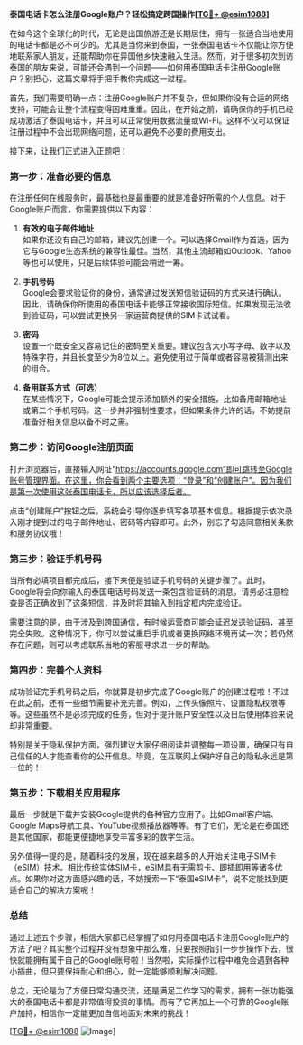 **泰国电话卡怎么注册Google账户？轻松搞定跨国操作[[TG💪+ @esim1088](https://t.me/s/esim1088)]**

在如今这个全球化的时代，无论是出国旅游还是长期居住，拥有一张适合当地使用的电话卡都是必不可少的。尤其是当你来到泰国，一张泰国电话卡不仅能让你方便地联系家人朋友，还能帮助你在异国他乡快速融入生活。然而，对于很多初次到访泰国的朋友来说，可能还会遇到一个问题——如何用泰国电话卡注册Google账户？别担心，这篇文章将手把手教你完成这一过程。

首先，我们需要明确一点：注册Google账户并不复杂，但如果你没有合适的网络支持，可能会让整个流程变得困难重重。因此，在开始之前，请确保你的手机已经成功激活了泰国电话卡，并且可以正常使用数据流量或Wi-Fi。这样不仅可以保证注册过程中不会出现网络问题，还可以避免不必要的费用支出。

接下来，让我们正式进入正题吧！

### 第一步：准备必要的信息

在注册任何在线服务时，最基础也是最重要的就是准备好所需的个人信息。对于Google账户而言，你需要提供以下内容：

1. **有效的电子邮件地址**  
   如果你还没有自己的邮箱，建议先创建一个。可以选择Gmail作为首选，因为它与Google生态系统的兼容性最佳。当然，其他主流邮箱如Outlook、Yahoo等也可以使用，只是后续体验可能会稍逊一筹。

2. **手机号码**  
   Google会要求验证你的身份，通常通过发送短信验证码的方式来进行确认。因此，请确保你所使用的泰国电话卡能够正常接收国际短信。如果发现无法收到验证码，可以尝试更换另一家运营商提供的SIM卡试试看。

3. **密码**  
   设置一个既安全又容易记住的密码至关重要。建议包含大小写字母、数字以及特殊字符，并且长度至少为8位以上。避免使用过于简单或者容易被猜测出来的组合。

4. **备用联系方式（可选）**  
   在某些情况下，Google可能会提示添加额外的安全措施，比如备用邮箱地址或第二个手机号码。这一步并非强制性要求，但如果条件允许的话，不妨提前准备好相关信息以备不时之需。

### 第二步：访问Google注册页面

打开浏览器后，直接输入网址“https://accounts.google.com”即可跳转至Google账号管理界面。在这里，你会看到两个主要选项：“登录”和“创建账户”。因为我们是第一次使用这张泰国电话卡，所以应该选择后者。

点击“创建账户”按钮之后，系统会引导你逐步填写各项基本信息。根据提示依次录入刚才提到过的电子邮件地址、密码等内容即可。此外，别忘了勾选同意相关条款和服务协议哦！

### 第三步：验证手机号码

当所有必填项目都完成后，接下来便是验证手机号码的关键步骤了。此时，Google将会向你输入的泰国电话号码发送一条包含验证码的消息。请务必注意检查是否正确收到了这条短信，并及时将其输入到指定框内完成验证。

需要注意的是，由于涉及到跨国通信，有时候运营商可能会延迟发送验证码，甚至完全失败。这种情况下，你可以尝试重启手机或者更换网络环境再试一次；若仍然存在问题，则可以考虑联系当地的客服寻求进一步的帮助。

### 第四步：完善个人资料

成功验证完手机号码之后，你就算是初步完成了Google账户的创建过程啦！不过在此之前，还有一些细节需要补充完善。例如，上传头像照片、设置隐私权限等等。这些虽然不是必须完成的任务，但对于提升账户安全性以及日后使用体验来说却非常重要。

特别是关于隐私保护方面，强烈建议大家仔细阅读并调整每一项设置，确保只有自己信任的人才能查看你的公开信息。毕竟，在互联网上保护好自己的隐私永远是第一位的！

### 第五步：下载相关应用程序

最后一步就是下载并安装Google提供的各种官方应用了。比如Gmail客户端、Google Maps导航工具、YouTube视频播放器等等。有了它们，无论是在泰国还是其他国家，都能更便捷地享受丰富多彩的数字生活。

另外值得一提的是，随着科技的发展，现在越来越多的人开始关注电子SIM卡（eSIM）技术。相比传统实体SIM卡，eSIM具有无需剪卡、即插即用等诸多优点。如果你对这方面感兴趣的话，不妨搜索一下“泰国eSIM卡”，说不定能找到更适合自己的解决方案呢！

### 总结

通过上述五个步骤，相信大家都已经掌握了如何用泰国电话卡注册Google账户的方法了吧？其实整个过程并没有想象中那么难，只要按照指引一步步操作下去，很快就能拥有属于自己的Google账号啦！当然啦，实际操作过程中难免会遇到各种小插曲，但只要保持耐心和细心，就一定能够顺利解决问题。

总之，无论是为了方便日常沟通交流，还是满足工作学习的需求，拥有一张功能强大的泰国电话卡都是非常值得投资的事情。而有了它再加上一个可靠的Google账户加持，相信你一定能更加自信地面对未来的挑战！

[[TG💪+ @esim1088](https://t.me/s/esim1088) ![Image](https://i.postimg.cc/4NQfJmqS/Snipaste-2025-05-13-00-14-12.png)]